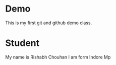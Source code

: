 # Demo
This is my first git and github demo class.

# Student
My name is Rishabh Chouhan 
I am form Indore Mp

